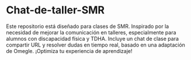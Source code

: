 # Chat-de-taller-SMR
Este repositorio está diseñado para clases de SMR. Inspirado por la necesidad de mejorar la comunicación en talleres, especialmente para alumnos con discapacidad física y TDHA. Incluye un chat de clase para compartir URL y resolver dudas en tiempo real, basado en una adaptación de Omegle. ¡Optimiza tu experiencia de aprendizaje!
